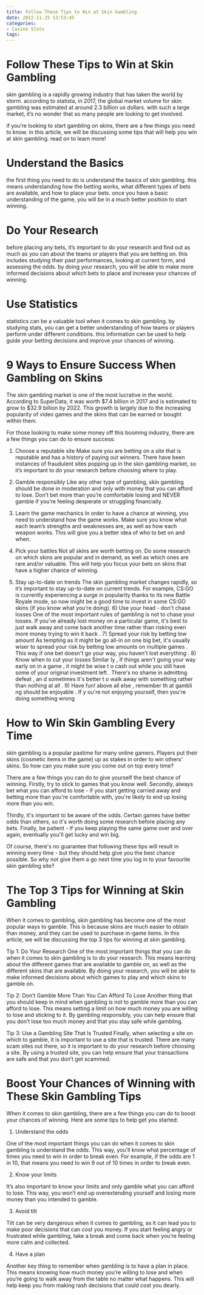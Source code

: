 ```yaml
---
title: Follow These Tips to Win at Skin Gambling 
date: 2022-11-25 13:53:45
categories:
- Casino Slots
tags:
---
```



#  Follow These Tips to Win at Skin Gambling 

 skin gambling is a rapidly growing industry that has taken the world by storm. according to statista, in 2017, the global market volume for skin gambling was estimated at around 2.3 billion us dollars. with such a large market, it’s no wonder that so many people are looking to get involved.

if you’re looking to start gambling on skins, there are a few things you need to know. in this article, we will be discussing some tips that will help you win at skin gambling. read on to learn more!

# Understand the Basics 

the first thing you need to do is understand the basics of skin gambling. this means understanding how the betting works, what different types of bets are available, and how to place your bets. once you have a basic understanding of the game, you will be in a much better position to start winning.

# Do Your Research 

before placing any bets, it’s important to do your research and find out as much as you can about the teams or players that you are betting on. this includes studying their past performances, looking at current form, and assessing the odds. by doing your research, you will be able to make more informed decisions about which bets to place and increase your chances of winning.

# Use Statistics 

statistics can be a valuable tool when it comes to skin gambling. by studying stats, you can get a better understanding of how teams or players perform under different conditions. this information can be used to help guide your betting decisions and improve your chances of winning.

#  9 Ways to Ensure Success When Gambling on Skins 

The skin gambling market is one of the most lucrative in the world. According to SuperData, it was worth $7.4 billion in 2017 and is estimated to grow to $32.9 billion by 2022. This growth is largely due to the increasing popularity of video games and the skins that can be earned or bought within them.

For those looking to make some money off this booming industry, there are a few things you can do to ensure success:

1. Choose a reputable site
Make sure you are betting on a site that is reputable and has a history of paying out winners. There have been instances of fraudulent sites popping up in the skin gambling market, so it’s important to do your research before choosing where to play.

2. Gamble responsibly
Like any other type of gambling, skin gambling should be done in moderation and only with money that you can afford to lose. Don’t bet more than you’re comfortable losing and NEVER gamble if you’re feeling desperate or struggling financially.

3. Learn the game mechanics
In order to have a chance at winning, you need to understand how the game works. Make sure you know what each team’s strengths and weaknesses are, as well as how each weapon works. This will give you a better idea of who to bet on and when.

4. Pick your battles
Not all skins are worth betting on. Do some research on which skins are popular and in demand, as well as which ones are rare and/or valuable. This will help you focus your bets on skins that have a higher chance of winning.

5. Stay up-to-date on trends
The skin gambling market changes rapidly, so it’s important to stay up-to-date on current trends. For example, CS:GO is currently experiencing a surge in popularity thanks to its new Battle Royale mode, so now might be a good time to invest in some CS:GO skins (if you know what you’re doing).   6) Use your head - don't chase losses One of the most important rules of gambling is not to chase your losses. If you've already lost money on a particular game, it's best to just walk away and come back another time rather than risking even more money trying to win it back . 7) Spread your risk by betting low amount As tempting as it might be go all-in on one big bet, it's usually wiser to spread your risk by betting low amounts on multiple games . This way if one bet doesn't go your way, you haven't lost everything . 8) Know when to cut your losses Similar ly , if things aren't going your way early on in a game , it might be wise t o cash out while you still have some of your original investment left . There's no shame in admitting defeat , an d sometimes it's better t o walk away with something rather than nothing at all . 9) Have fun! above all else , remember th at gambli ng should be enjoyable . If y ou're not enjoying yourself, then you're doing something wrong

#  How to Win Skin Gambling Every Time 

 skin gambling is a popular pastime for many online gamers. Players put their skins (cosmetic items in the game) up as stakes in order to win others' skins. So how can you make sure you come out on top every time?

There are a few things you can do to give yourself the best chance of winning. Firstly, try to stick to games that you know well. Secondly, always bet what you can afford to lose - if you start getting carried away and betting more than you're comfortable with, you're likely to end up losing more than you win.

Thirdly, it's important to be aware of the odds. Certain games have better odds than others, so it's worth doing some research before placing any bets. Finally, be patient - if you keep playing the same game over and over again, eventually you'll get lucky and win big.

Of course, there's no guarantee that following these tips will result in winning every time - but they should help give you the best chance possible. So why not give them a go next time you log in to your favourite skin gambling site?

#  The Top 3 Tips for Winning at Skin Gambling 

When it comes to gambling, skin gambling has become one of the most popular ways to gamble. This is because skins are much easier to obtain than money, and they can be used to purchase in-game items. In this article, we will be discussing the top 3 tips for winning at skin gambling.

Tip 1: Do Your Research
One of the most important things that you can do when it comes to skin gambling is to do your research. This means learning about the different games that are available to gamble on, as well as the different skins that are available. By doing your research, you will be able to make informed decisions about which games to play and which skins to gamble on.

Tip 2: Don’t Gamble More Than You Can Afford To Lose 
Another thing that you should keep in mind when gambling is not to gamble more than you can afford to lose. This means setting a limit on how much money you are willing to lose and sticking to it. By gambling responsibly, you can help ensure that you don’t lose too much money and that you stay safe while gambling.

Tip 3: Use a Gambling Site That Is Trusted 
Finally, when selecting a site on which to gamble, it is important to use a site that is trusted. There are many scam sites out there, so it is important to do your research before choosing a site. By using a trusted site, you can help ensure that your transactions are safe and that you don’t get scammed.

#  Boost Your Chances of Winning with These Skin Gambling Tips

When it comes to skin gambling, there are a few things you can do to boost your chances of winning. Here are some tips to help get you started:

1. Understand the odds

One of the most important things you can do when it comes to skin gambling is understand the odds. This way, you’ll know what percentage of times you need to win in order to break even. For example, if the odds are 1 in 10, that means you need to win 9 out of 10 times in order to break even.

2. Know your limits

It’s also important to know your limits and only gamble what you can afford to lose. This way, you won’t end up overextending yourself and losing more money than you intended to gamble.

3. Avoid tilt

Tilt can be very dangerous when it comes to gambling, as it can lead you to make poor decisions that can cost you money. If you start feeling angry or frustrated while gambling, take a break and come back when you’re feeling more calm and collected.

4. Have a plan

Another key thing to remember when gambling is to have a plan in place. This means knowing how much money you’re willing to lose and when you’re going to walk away from the table no matter what happens. This will help keep you from making rash decisions that could cost you dearly.